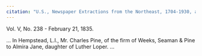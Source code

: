 ```yaml
---
citation: "U.S., Newspaper Extractions from the Northeast, 1704-1930, accessed via Ancestry.com."
---
```

Vol. V, No. 238 - February 21, 1835.

... In Hempstead, L.I., Mr. Charles Pine, of the firm of Weeks, Seaman & Pine to Almira Jane, daughter of Luther Loper. ...